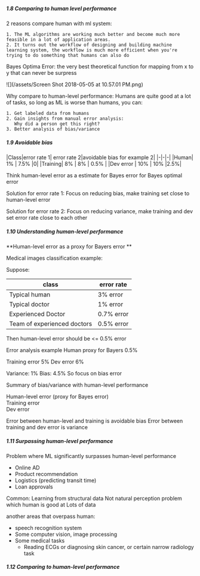 ##### 1.8 Comparing to human level performance 

2 reasons compare human with ml system:

    1. The ML algorithms are working much better and become much more feasible in a lot of application areas. 
    2. It turns out the workflow of designing and building machine learning system, the workflow is much more efficient when you're trying to do something that humans can also do
    

Bayes Optima Error: the very best theoretical function for mapping from x to y that can never be surpress

![](/assets/Screen Shot 2018-05-05 at 10.57.01 PM.png)

Why compare to human-level performance:
Humans are quite good at a lot of tasks, so long as ML is worse than humans, you can:
    
    1. Get labeled data from humans
    2. Gain insights from manual error analysis:
       Why did a person get this right?
    3. Better analysis of bias/variance
    
    
##### 1.9 Avoidable bias
|Class|error rate 1| error rate 2|avoidable bias for example 2|
|-|-|-|
|Human| 1% | 7.5% |0|
|Training| 8% | 8% | 0.5% |
|Dev error | 10% | 10% |2.5%|

Think human-level error as a estimate for Bayes error for Bayes optimal error 

Solution for error rate 1: Focus on reducing bias, make training set close to human-level error 

Solution for error rate 2: Focus on reducing variance, make training and dev set error rate close to each other 

##### 1.10 Understanding human-level performance 
**Human-level error as a proxy for Bayers error **

Medical images classification example: 

Suppose:

|class|error rate|
|-|-|
|Typical human| 3% error |
|Typical doctor| 1% error |
|Experienced Doctor| 0.7% error |
|Team of experienced doctors|0.5% error |

Then human-level error should be <= 0.5% error

Error analysis example
Human proxy for Bayers  0.5%

Training error 5%
Dev error      6% 

Variance: 1%     Bias: 4.5%
So focus on bias error 

Summary of bias/variance with human-level performance 

Human-level error (proxy for Bayes error)  
Training error                           
Dev error

Error between human-level and training is avoidable bias
Error between training and dev error is variance 

##### 1.11 Surpassing human-level performance 
Problem where ML significantly surpasses human-level performance 

- Online AD
- Product recommendation 
- Logistics (predicting transit time)
- Loan approvals
    
Common:
Learning from structural data 
Not natural perception problem which human is good at 
Lots of data 

another areas that overpass human:
- speech recognition system 
- Some computer vision, image processing 
- Some medical tasks
    - Reading ECGs or diagnosing skin cancer, or certain narrow radiology task 


##### 1.12 Comparing to human-level performance 




    




